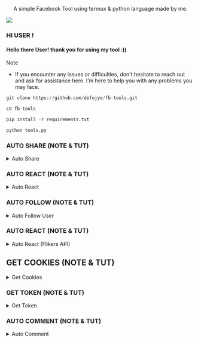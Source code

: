<p align="center">
A simple Facebook Tool using termux & python language made by me.
</p>
<img align="center" src="tool.jpg"></a>

### HI USER !

<h4>Hello there User! thank you for using my tool :))</h4>

> [!NOTE]
> - If you encounter any issues or difficulties, don't hesitate to reach out and ask for assistance here. I’m here to help you with any problems you may face.

```python
git clone https://github.com/defujye/fb-tools.git
```
```python
cd fb-tools
```
```python
pip install -r requirements.txt
```
```python
python tools.py
```

### AUTO SHARE (NOTE & TUT)

<details>
<summary>Auto Share</summary>

  - Auto Share is a feature that automatically shares post BUT, the privacy is private. if you use this tool, you account doesn’t have shares on your timeline. it’s like the post you’re sharing disappeared haha lol.
  - By using this feature, i am not responsible for any misuse and illegal activities.
  - If you don’t know how to use it, simply type “B” in your termux and fill in the needed info like email and password, also the link, delay seconds, limit of shares. i recommend “1” for the delay seconds.

</details>

### AUTO REACT (NOTE & TUT)

<details>
<summary>Auto React</summary>

- Auto React is a feature that increases your reactions in your Facebook post.
- Again, by using this feature, i am not responsible for any misuse and illegal activities.
- How to use? simply type “A” in your keyboard and fill in the needed like access token, limit of reacts, and the reacts delay. i recommend “5” for the delay.

</details>

### AUTO FOLLOW (NOTE & TUT)

<details>
<summary>Auto Follow User</summary>

- Auto Follow User is a feature that automatically follows the facebook user by using pages and token.
- Again, by using this feature, i am not responsible for any misuse and illegal activities.
- How to use? first you’ll need an account that haves profile pages and then run the tool, we’ll need to get token first so if you need a token getter, type “G” in your termux and fill in the email and password.
- After that, the token will be generated, now that you’re in the menu. choose the “C” or Auto Follow User. put the token, Facebook profile URL, limit of followers (how many pages do you have), also the delay seconds. i recommend “3” for the delay seconds.

</details>

### AUTO REACT (NOTE & TUT)

<details>
<summary>Auto React (Flikers API)</summary>

- Auto React is a feature that increases your reactions in your Facebook post, it’s not arab based nor vm based. it’s PH based yk
- Again, by using this feature, i am not responsible for any misuse and illegal activities.
- How to use? first we’ll need to get cookies first, by getting cookies you need to go back in menu and type “F” to get cookies. fill in the email and password.
- After filling in the email and password, copy the generated cookies (we’ll need it later). now you back in menu and choose the “E” or Auto React.
- AVAILABLE REACTIONS : ❤️, 🤗, 😆, 😢, 😠, 👍
- Fill in the Facebook post URL, reaction type and the paste the cookies you copied earlier.

</details>

## GET COOKIES (NOTE & TUT)

<details>
<summary>Get Cookies</summary>

- Get Cookies is a feature that retrieves your cookies using email and password you put in the tool.
- Again, by using this feature, i am not responsible for any misuse and illegal activities.
- How to use? Just simply choose the “F” and entering your email and password.
- After filling in the email and password, wait 1-2 minutes and your cookies will be generated.

</details>

### GET TOKEN (NOTE & TUT)
<details>
<summary>Get Token</summary>

- Get Token is a feature that retrieves your cookies using your facebook account
- Again, by using this feature, i am not responsible for any misuse and illegal activities.
- How to use? Type “G” and enter your email and password.
- After entering your email and password, wait 1-2 minutes and your token will be generated.

</details>

### AUTO COMMENT (NOTE & TUT)

<details>
<summary>Auto Comment</summary>

- Auto Comment is a feature that automatically follows the facebook user by using pages and token.
- Again, by using this feature, i am not responsible for any misuse and illegal activities.
- How to use? first you’ll need an account that haves profile pages and then run the tool, we’ll need to get token first so if you need a token getter, type “G” in your termux and fill in the email and password.
- After that, the token will be generated, now that you’re in the menu. choose the “D” or Auto Comment. put the token, Facebook post URL, limit of comments (how many pages do you have), also the delay seconds. i recommend “5” for the delay seconds.

</details>
